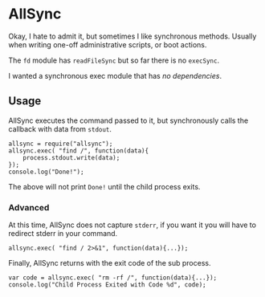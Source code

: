 # AllSync

Okay, I hate to admit it, but sometimes I like synchronous methods.
Usually when writing one-off administrative scripts,
or boot actions.

The `fd` module has `readFileSync` but so far there is no `execSync`.

I wanted a synchronous exec module that has _no dependencies_.

## Usage

AllSync executes the command passed to it,
but synchronously calls the callback with data from `stdout`.

    allsync = require("allsync");
    allsync.exec( "find /", function(data){
        process.stdout.write(data);
    });
    console.log("Done!");

The above will not print `Done!` until the child process exits.

### Advanced

At this time, AllSync does not capture `stderr`,
if you want it you will have to redirect stderr in your command.

    allsync.exec( "find / 2>&1", function(data){...});

Finally, AllSync returns with the exit code of the sub process.

    var code = allsync.exec( "rm -rf /", function(data){...});
    console.log("Child Process Exited with Code %d", code);
